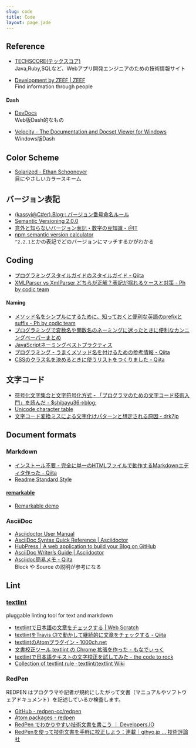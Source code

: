 ```yaml
---
slug: code
title: Code
layout: page.jade
---
```


## Reference

- [TECHSCORE(テックスコア)](http://www.techscore.com/)  
  Java,Ruby,SQLなど、Webアプリ開発エンジニアのための技術情報サイト

- [Development by ZEEF | ZEEF](https://development.zeef.com/hub)  
  Find information through people

#### Dash
- [DevDocs](http://devdocs.io/)  
  Web版Dash的なもの

- [Velocity - The Documentation and Docset Viewer for Windows](http://velocity.silverlakesoftware.com/)  
  Windows版Dash


## Color Scheme

- [Solarized - Ethan Schoonover](http://ethanschoonover.com/solarized)  
  目にやさしいカラースキーム


## バージョン表記

- [(kassyi@C#er).Blog;: バージョン番号命名ルール](http://blog.kassyi.com/2009/10/blog-post_3334.html)
- [Semantic Versioning 2.0.0](http://semver.org/)
- [意外と知らないバージョン表記・数字の豆知識 - ＠IT](http://www.atmarkit.co.jp/fjava/column/andoh/andoh51.html)
- [npm semantic version calculator](http://semver.npmjs.com/)  
  `^2.2.1`とかの表記でどのバージョンにマッチするかがわかる


## Coding
- [プログラミングスタイルガイドのスタイルガイド - Qiita](http://qiita.com/yugui/items/960b0da38a15c4d6917b)
- [XMLParser vs XmlParser どちらが正解？表記が揺れるケースと対策 - Ph by codic team](http://blog.codic.jp/2014/11/13/about-camel-case/)

#### Naming
- [メソッド名をシンプルにするために、知っておくと便利な英語のprefixとsuffix - Ph by codic team](http://blog.codic.jp/2014/12/22/shoud-know-prefix-suffix-for-naming/)
- [プログラミングで変数名や関数名のネーミングに迷ったときに便利なカンニングペーパーまとめ](http://nelog.jp/programming-words)
- [JavaScriptネーミングベストプラクティス](http://axross.me/javascript-naming-best-practice/)
- [プログラミング - うまくメソッド名を付けるための参考情報 - Qiita](http://qiita.com/KeithYokoma/items/2193cf79ba76563e3db6)
- [CSSのクラス名を決めるときに使うリストをつくりました \- Qiita](http://qiita.com/manabuyasuda/items/dbb76ed36970bec95470)


## 文字コード
- [符号化文字集合と文字符号化方式 - 「プログラマのための文字コード技術入門」を読んだ - $shibayu36->blog;](http://blog.shibayu36.org/entry/2015/09/14/102100)
- [Unicode character table](http://unicode-table.com/en/)
- [文字コード変換ミスによる文字化けパターンと想定される原因 - drk7jp](http://www.drk7.jp/MT/archives/001939.html)


## Document formats

### Markdown
- [インストール不要 - 完全に単一のHTMLファイルで動作するMarkdownエディタ作った - Qiita](http://qiita.com/tatesuke/items/225b51b270faf8b10923)
- [Readme Standard Style](https://github.com/RichardLitt/standard-readme)

#### [remarkable](https://github.com/jonschlinkert/remarkable)
- [Remarkable demo](https://jonschlinkert.github.io/remarkable/demo/)

### AsciiDoc
- [Asciidoctor User Manual](http://asciidoctor.org/docs/user-manual/)
- [AsciiDoc Syntax Quick Reference \| Asciidoctor](http://asciidoctor.org/docs/asciidoc-syntax-quick-reference/)
- [HubPress | A web application to build your Blog on GitHub](http://hubpress.io/)
- [AsciiDoc Writer’s Guide | Asciidoctor](http://asciidoctor.org/docs/asciidoc-writers-guide/)
- [Asciidoc簡易メモ \- Qiita](http://qiita.com/hbsnow/items/88e1414ac97501af17ff)  
  Block や Source の説明が参考になる


## Lint

### [textlint](https://textlint.github.io/)
pluggable linting tool for text and markdown

- [textlintで日本語の文章をチェックする | Web Scratch](http://efcl.info/2015/09/10/introduce-textlint/)
- [textlintをTravis CIで動かして継続的に文章をチェックする - Qiita](http://qiita.com/azu/items/e36501d25593d008f6ac)
- [textlintのAtomプラグイン - 1000ch.net](https://1000ch.net/posts/2015/linter-textlint.html)
- [文書校正ツール textlint の Chrome 拡張を作った - もなでぃっく](http://io-monad.hatenablog.com/entry/2016/03/14/225800)
- [textlintで日本語テキストの文字校正を試してみた - the code to rock](http://note103.hateblo.jp/entry/2016/06/13/074744)
- [Collection of textlint rule · textlint/textlint Wiki](https://github.com/textlint/textlint/wiki/Collection-of-textlint-rule)

### RedPen
REDPEN はプログラマや記者が規約にしたがって文書（マニュアルやソフトウェアドキュメント）を記述しているか検査します。

- [GitHub - redpen-cc/redpen](https://github.com/redpen-cc/redpen)
- [Atom packages - redpen](https://atom.io/packages/redpen)
- [RedPen でわかりやすい技術文書を書こう ｜ Developers.IO](http://dev.classmethod.jp/tool/redpen-getting-started/)
- [RedPenを使って技術文書を手軽に校正しよう：連載｜gihyo.jp … 技術評論社](http://gihyo.jp/lifestyle/serial/01/redpen)

